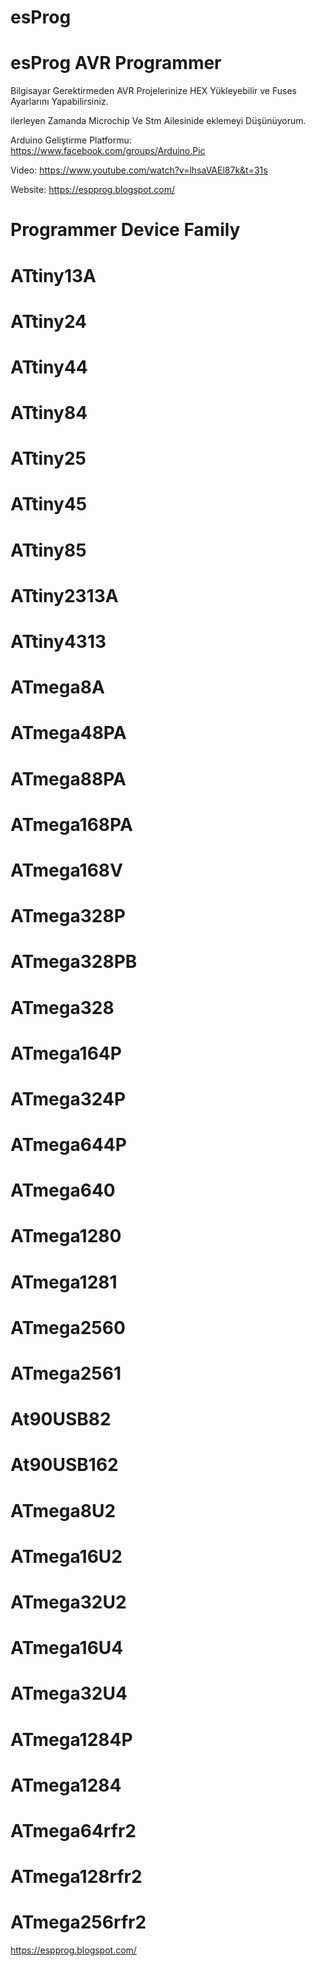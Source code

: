 # esProg
# esProg AVR Programmer

Bilgisayar Gerektirmeden AVR Projelerinize HEX Yükleyebilir ve Fuses Ayarlarını Yapabilirsiniz.

ilerleyen Zamanda Microchip Ve Stm Ailesinide eklemeyi Düşünüyorum.

Arduino Geliştirme Platformu: https://www.facebook.com/groups/Arduino.Pic

Video: https://www.youtube.com/watch?v=lhsaVAEl87k&t=31s

Website: https://espprog.blogspot.com/

# Programmer Device Family
# ATtiny13A
# ATtiny24
# ATtiny44
# ATtiny84
# ATtiny25
# ATtiny45
# ATtiny85
# ATtiny2313A
# ATtiny4313
# ATmega8A
# ATmega48PA
# ATmega88PA
# ATmega168PA
# ATmega168V
# ATmega328P
# ATmega328PB
# ATmega328
# ATmega164P
# ATmega324P
# ATmega644P
# ATmega640
# ATmega1280
# ATmega1281
# ATmega2560
# ATmega2561
# At90USB82
# At90USB162
# ATmega8U2
# ATmega16U2
# ATmega32U2
# ATmega16U4
# ATmega32U4
# ATmega1284P
# ATmega1284
# ATmega64rfr2
# ATmega128rfr2
# ATmega256rfr2


https://espprog.blogspot.com/
